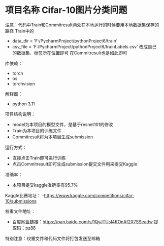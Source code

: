 # 项目名称 Cifar-10图片分类问题

注意：代码中Train和Commitresult两处在本地运行的时候要用本地数据集保存的路径
Train中的
- data_dir = 'F:/PycharmProject/pythonProject6/train'
- csv_file = 'F:/PycharmProject/pythonProject6/trainLabels.csv'
改成自己的数据集、标签所在位置即可
在Commitresult也是如此即可

库依赖：
- torch
- os
- torchvision

解释器：
- python 3.11

项目结构说明：
- model为本项目的模型文件，是基于resnet101的修改
- Train为本项目的训练文件
- Commitresult将为本项目生成submission
  
运行方式：
- 直接点击Train即可进行训练
- 点击Commitresult即可生成submission提交文件用来提交Kaggle
  
准确率：
- 本项目提交kaggle准确率有95.7%

Kaggle比赛地址：
-https://www.kaggle.com/competitions/cifar-10/submissions


权重文件地址：
- 百度网盘链接：https://pan.baidu.com/s/1QyJTUsI4KOnAf2X7SSeadw 
提取码：pz88

特别注意：权重文件和代码文件将打包发送至邮箱


